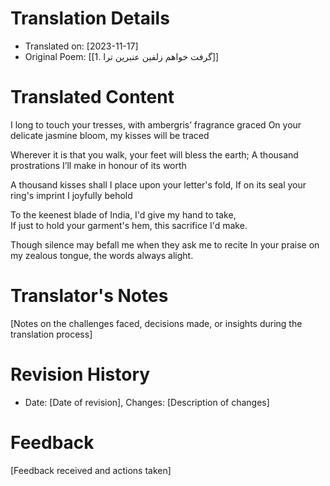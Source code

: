 # Translation Details
- Translated on: [2023-11-17]
- Original Poem: [[1. گرفت خواهم زلفین عنبرین ترا]]

# Translated Content

I long to touch your tresses, with ambergris’ fragrance graced
On your delicate jasmine bloom, my kisses will be traced

Wherever it is that you walk, your feet will bless the earth;
A thousand prostrations I’ll make in honour of its worth

A thousand kisses shall I place upon your letter's fold,
If on its seal your ring's imprint I joyfully behold

To the keenest blade of India, I'd give my hand to take,  
If just to hold your garment's hem, this sacrifice I'd make.  

Though silence may befall me when they ask me to recite
In your praise on my zealous tongue, the words always alight.





# Translator's Notes
[Notes on the challenges faced, decisions made, or insights during the translation process]

# Revision History
- Date: [Date of revision], Changes: [Description of changes]

# Feedback
[Feedback received and actions taken]

